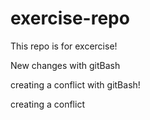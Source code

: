 # exercise-repo

This repo is for excercise!

New changes with gitBash

creating a conflict with gitBash!

creating a conflict
